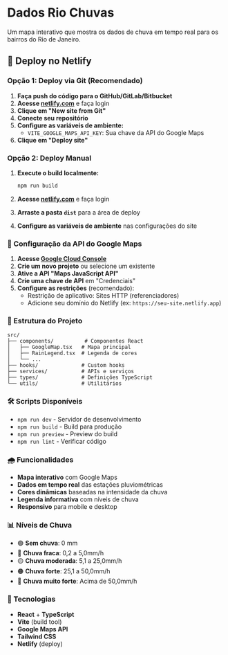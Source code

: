 # Dados Rio Chuvas

Um mapa interativo que mostra os dados de chuva em tempo real para os bairros do Rio de Janeiro.

## 🚀 Deploy no Netlify

### Opção 1: Deploy via Git (Recomendado)

1. **Faça push do código para o GitHub/GitLab/Bitbucket**
2. **Acesse [netlify.com](https://netlify.com)** e faça login
3. **Clique em "New site from Git"**
4. **Conecte seu repositório**
5. **Configure as variáveis de ambiente:**
   - `VITE_GOOGLE_MAPS_API_KEY`: Sua chave da API do Google Maps
6. **Clique em "Deploy site"**

### Opção 2: Deploy Manual

1. **Execute o build localmente:**
   ```bash
   npm run build
   ```

2. **Acesse [netlify.com](https://netlify.com)** e faça login
3. **Arraste a pasta `dist`** para a área de deploy
4. **Configure as variáveis de ambiente** nas configurações do site

### 🔑 Configuração da API do Google Maps

1. **Acesse [Google Cloud Console](https://console.cloud.google.com/)**
2. **Crie um novo projeto** ou selecione um existente
3. **Ative a API "Maps JavaScript API"**
4. **Crie uma chave de API** em "Credenciais"
5. **Configure as restrições** (recomendado):
   - Restrição de aplicativo: Sites HTTP (referenciadores)
   - Adicione seu domínio do Netlify (ex: `https://seu-site.netlify.app`)

### 📁 Estrutura do Projeto

```
src/
├── components/          # Componentes React
│   ├── GoogleMap.tsx   # Mapa principal
│   ├── RainLegend.tsx  # Legenda de cores
│   └── ...
├── hooks/              # Custom hooks
├── services/           # APIs e serviços
├── types/              # Definições TypeScript
└── utils/              # Utilitários
```

### 🛠️ Scripts Disponíveis

- `npm run dev` - Servidor de desenvolvimento
- `npm run build` - Build para produção
- `npm run preview` - Preview do build
- `npm run lint` - Verificar código

### 🌧️ Funcionalidades

- **Mapa interativo** com Google Maps
- **Dados em tempo real** das estações pluviométricas
- **Cores dinâmicas** baseadas na intensidade da chuva
- **Legenda informativa** com níveis de chuva
- **Responsivo** para mobile e desktop

### 📊 Níveis de Chuva

- 🟢 **Sem chuva**: 0 mm
- 🔵 **Chuva fraca**: 0,2 a 5,0mm/h
- 🟡 **Chuva moderada**: 5,1 a 25,0mm/h
- 🟠 **Chuva forte**: 25,1 a 50,0mm/h
- 🔴 **Chuva muito forte**: Acima de 50,0mm/h

### 🔧 Tecnologias

- **React** + **TypeScript**
- **Vite** (build tool)
- **Google Maps API**
- **Tailwind CSS**
- **Netlify** (deploy)